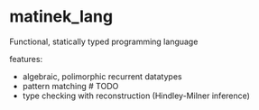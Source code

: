# matinek_lang
Functional, statically typed programming language

features:
- algebraic, polimorphic recurrent datatypes
- pattern matching # TODO
- type checking with reconstruction (Hindley-Milner inference)
